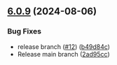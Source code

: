 ## [6.0.9](https://github.com/arpanrec/arpanrec.nebula/compare/6.0.8...6.0.9) (2024-08-06)


### Bug Fixes

* release branch ([#12](https://github.com/arpanrec/arpanrec.nebula/issues/12)) ([b49d84c](https://github.com/arpanrec/arpanrec.nebula/commit/b49d84cc0b55d8959f7b645b52f4bf8bdbab5d2c))
* Release main branch ([2ad95cc](https://github.com/arpanrec/arpanrec.nebula/commit/2ad95cc505f4ebfceff3ac9c6ea34870e0fd0ac3))
